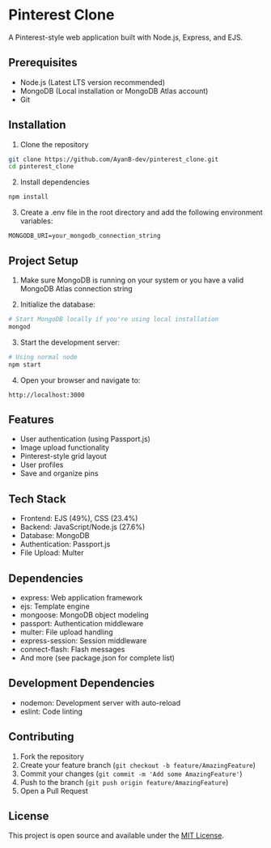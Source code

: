 

# Pinterest Clone

A Pinterest-style web application built with Node.js, Express, and EJS.

## Prerequisites

- Node.js (Latest LTS version recommended)
- MongoDB (Local installation or MongoDB Atlas account)
- Git

## Installation

1. Clone the repository
```bash
git clone https://github.com/AyanB-dev/pinterest_clone.git
cd pinterest_clone
```

2. Install dependencies
```bash
npm install
```

3. Create a .env file in the root directory and add the following environment variables:
```env
MONGODB_URI=your_mongodb_connection_string
```

## Project Setup

1. Make sure MongoDB is running on your system or you have a valid MongoDB Atlas connection string

2. Initialize the database:
```bash
# Start MongoDB locally if you're using local installation
mongod
```

3. Start the development server:
```bash
# Using normal node
npm start

```

4. Open your browser and navigate to:
```
http://localhost:3000
```

## Features

- User authentication (using Passport.js)
- Image upload functionality
- Pinterest-style grid layout
- User profiles
- Save and organize pins

## Tech Stack

- Frontend: EJS (49%), CSS (23.4%)
- Backend: JavaScript/Node.js (27.6%)
- Database: MongoDB
- Authentication: Passport.js
- File Upload: Multer

## Dependencies

- express: Web application framework
- ejs: Template engine
- mongoose: MongoDB object modeling
- passport: Authentication middleware
- multer: File upload handling
- express-session: Session middleware
- connect-flash: Flash messages
- And more (see package.json for complete list)

## Development Dependencies

- nodemon: Development server with auto-reload
- eslint: Code linting

## Contributing

1. Fork the repository
2. Create your feature branch (`git checkout -b feature/AmazingFeature`)
3. Commit your changes (`git commit -m 'Add some AmazingFeature'`)
4. Push to the branch (`git push origin feature/AmazingFeature`)
5. Open a Pull Request

## License

This project is open source and available under the [MIT License](LICENSE).
